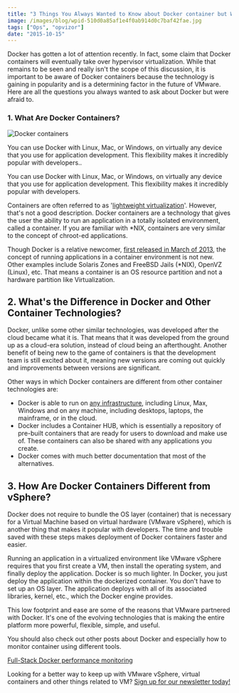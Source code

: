 ```yaml
---
title: "3 Things You Always Wanted to Know about Docker container but Were Afraid to Ask"
image: /images/blog/wpid-510d0a85af1e4f0ab914d0c7baf42fae.jpg
tags: ["Ops", "opvizor"]
date: "2015-10-15"
---
```


Docker has gotten a lot of attention recently. In fact, some claim that Docker containers will eventually take over hypervisor virtualization. While that remains to be seen and really isn't the scope of this discussion, it is important to be aware of Docker containers because the technology is gaining in popularity and is a determining factor in the future of VMware. Here are all the questions you always wanted to ask about Docker but were afraid to.

### 1\. What Are Docker Containers?

![Docker containers](/images/blog/wpid-510d0a85af1e4f0ab914d0c7baf42fae.jpg)

You can use Docker with Linux, Mac, or Windows, on virtually any device that you use for application development. This flexibility makes it incredibly popular with developers..

You can use Docker with Linux, Mac, or Windows, on virtually any device that you use for application development. This flexibility makes it incredibly popular with developers.

Containers are often referred to as '[lightweight virtualization](http://www.how2vm.com/docker-questions-answered/ "lightweight virtualization")'. However, that's not a good description. Docker containers are a technology that gives the user the ability to run an application in a totally isolated environment, called a container. If you are familiar with \*NIX, containers are very similar to the concept of chroot-ed applications.

Though Docker is a relative newcomer, [first released in March of 2013](https://en.wikipedia.org/wiki/Docker_(software) "first released in March of 2013"), the concept of running applications in a container environment is not new. Other examples include Solaris Zones and FreeBSD Jails (\*NIX), OpenVZ (Linux), etc. That means a container is an OS resource partition and not a hardware partition like Virtualization.

## 2\. What's the Difference in Docker and Other Container Technologies?

Docker, unlike some other similar technologies, was developed after the cloud became what it is. That means that it was developed from the ground up as a cloud-era solution, instead of cloud being an afterthought. Another benefit of being new to the game of containers is that the development team is still excited about it, meaning new versions are coming out quickly and improvements between versions are significant.

Other ways in which Docker containers are different from other container technologies are:

- Docker is able to run on [any infrastructure](https://www.docker.com/ "any infrastructure"), including Linux, Max, Windows and on any machine, including desktops, laptops, the mainframe, or in the cloud.
- Docker includes a Container HUB, which is essentially a repository of pre-built containers that are ready for users to download and make use of. These containers can also be shared with any applications you create.
- Docker comes with much better documentation that most of the alternatives.

## 3\. How Are Docker Containers Different from vSphere?

Docker does not require to bundle the OS layer (container) that is necessary for a Virtual Machine based on virtual hardware (VMware vSphere), which is another thing that makes it popular with developers. The time and trouble saved with these steps makes deployment of Docker containers faster and easier.

Running an application in a virtualized environment like VMware vSphere requires that you first create a VM, then install the operating system, and finally deploy the application. Docker is so much lighter. In Docker, you just deploy the application within the dockerized container. You don't have to set up an OS layer. The application deploys with all of its associated libraries, kernel, etc., which the Docker engine provides.

This low footprint and ease are some of the reasons that VMware partnered with Docker. It's one of the evolving technologies that is making the entire platform more powerful, flexible, simple, and useful.

You should also check out other posts about Docker and especially how to monitor container using different tools.

[Full-Stack Docker performance monitoring](https://blog.ruxit.com/full-stack-docker-performance-monitoring-containers-and-applications/ "Full-Stack Docker performance monitoring")

Looking for a better way to keep up with VMware vSphere, virtual containers and other things related to VM? [Sign up for our newsletter today!](http://opvizor.us6.list-manage.com/subscribe?u=5e67b89e18341af0e8844b002&id=1e918cd24e "Sign up for our newsletter today!")
